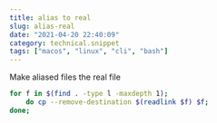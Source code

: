 ```yaml
---
title: alias to real
slug: alias-real
date: "2021-04-20 22:40:09"
category: technical.snippet
tags: ["macos", "linux", "cli", "bash"]
---
```


Make aliased files the real file

```bash
for f in $(find . -type l -maxdepth 1);
    do cp --remove-destination $(readlink $f) $f;
done;
```
